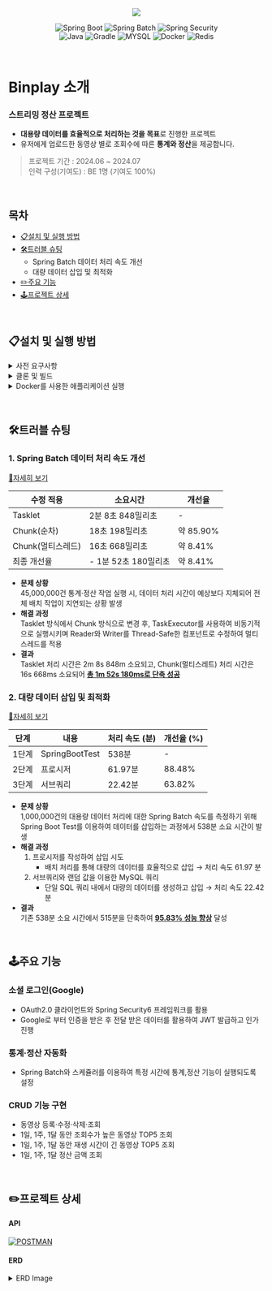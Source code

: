 <p align="center">
  <img align="center" src="https://postfiles.pstatic.net/MjAyNDA3MThfNjEg/MDAxNzIxMjk4NTM0Mjcw.gCx4GFSYGo0iljD7LYFDFWxPBUUxrmu4alHpXQvYjL4g.CufZ4V291zUpmrjN2vVQBU4u-fMLnMGSmHdCRFQ4muAg.PNG/binplay_(1).png?type=w966">
</p>

<div align="center">

![Spring Boot](https://img.shields.io/badge/-SpringBoot-6DB33F?style=for-the-badge&logo=springBoot&logoColor=white)
![Spring Batch](https://img.shields.io/badge/-SpringBatch-6DB33F?style=for-the-badge&logo=springBoot&logoColor=white)
![Spring Security](https://img.shields.io/badge/-SpringSecurity-6DB33F?style=for-the-badge&logo=SpringSecurity&logoColor=white) <br>
![Java](https://img.shields.io/badge/-Java-ED8B00?style=for-the-badge&logo=java&logoColor=white)
![Gradle](https://img.shields.io/badge/-Gradle-02303A?style=for-the-badge&logo=gradle&logoColor=white)
![MYSQL](https://img.shields.io/badge/-MySQL-005C84?style=for-the-badge&logo=mysql&logoColor=white)
![Docker](https://img.shields.io/badge/-Docker-2496ED?style=for-the-badge&logo=docker&logoColor=white)
![Redis](https://img.shields.io/badge/-Redis-FF4438?style=for-the-badge&logo=redis&logoColor=white)

</div>

<p>&#160;</p>

# Binplay 소개
### 스트리밍 정산 프로젝트

- <b>대용량 데이터를 효율적으로 처리하는 것을 목표</b>로 진행한 프로젝트
- 유저에게 업로드한 동영상 별로 조회수에 따른 <b>통계와 정산</b>을 제공합니다.

> 프로젝트 기간 : 2024.06 ~ 2024.07 <br>
> 인력 구성(기여도) : BE 1명 (기여도 100%)

<p>&#160;</p>

## 목차
- [📋설치 및 실행 방법](#설치-및-실행-방법)
- [🛠️트러블 슈팅](#%EF%B8%8F트러블-슈팅)
    - Spring Batch 데이터 처리 속도 개선
    - 대량 데이터 삽입 및 최적화
- [✏️주요 기능](#%EF%B8%8F주요-기능)
- [🕹️프로젝트 상세](#%EF%B8%8F프로젝트-상세)

<p>&#160;</p>

## 📋설치 및 실행 방법
<details>
    <summary>사전 요구사항</summary>
    <ul>
        <li>Docker 및 Docker Compose 설치 </li>
        <li>Java 21 이상 설치</li>
        <li>Gradle 설치</li>
    </ul>
</details>
<details>
    <summary>클론 및 빌드</summary>

   ```
   git clone https://github.com/chobeebee/binplay.git
   cd binplay
   ./gradlew build
   ```
</details>

<details>
    <summary>Docker를 사용한 애플리케이션 실행</summary>

   ```
   docker-compose up -d
   ```
</details>

<p>&#160;</p>

## 🛠️트러블 슈팅
### 1. Spring Batch 데이터 처리 속도 개선
<a href="https://sulfuric-halibut-137.notion.site/SpringBatch-d356a80f42334c94b33461359d204455?pvs=4" alt="트러블슈팅 SpringBatch">🔗자세히 보기</a>

| 수정 적용        | 소요시간            | 개선율      |
|--------------|-----------------|----------|
| Tasklet      | 2분 8초 848밀리초    | -        |
| Chunk(순차)    | 18초 198밀리초      | 약 85.90% |
| Chunk(멀티스레드) | 16초 668밀리초      | 약 8.41%  |
| 최종 개선율       | - 1분 52초 180밀리초 | 약 8.41%  |

- **문제 상황** <br>
  45,000,000건 통계·정산 작업 실행 시, 데이터 처리 시간이 예상보다 지체되어 전체 배치 작업이 지연되는 상황 발생
- **해결 과정** <br>
  Tasklet 방식에서 Chunk 방식으로 변경 후, TaskExecutor를 사용하여 비동기적으로 실행시키며 Reader와 Writer를 Thread-Safe한 컴포넌트로 수정하여 멀티 스레드를 적용
- **결과** <br>
  Tasklet 처리 시간은 2m 8s 848m 소요되고, Chunk(멀티스레트) 처리 시간은 16s 668ms 소요되어 <u>**총 1m 52s 180ms로 단축 성공**</u>

### 2. 대량 데이터 삽입 및 최적화
<a href="https://sulfuric-halibut-137.notion.site/1-000-000-a6936d0db79742c9ab7c5cdbfa259dc1?pvs=4" alt="트러블슈팅 데이터삽입">🔗자세히 보기</a>

| 단계  | 내용          | 처리 속도 (분) | 개선율 (%) |
|-----|-------------|-----------|---------|
| 1단계 | SpringBootTest | 538분      | -       |
| 2단계 | 프로시저        | 61.97분    | 88.48%  |
| 3단계 | 서브쿼리        | 22.42분    | 63.82%  |

- **문제 상황** <br>
  1,000,000건의 대용량 데이터 처리에 대한 Spring Batch 속도를 측정하기 위해
  Spring Boot Test를 이용하여 데이터를 삽입하는 과정에서 538분 소요 시간이 발생
- **해결 과정** <br>
    1) 프로시저를 작성하여 삽입 시도
        - 배치 처리를 통해 대량의 데이터를 효율적으로 삽입 → 처리 속도 61.97 분
    2) 서브쿼리와 랜덤 값을 이용한 MySQL 쿼리
        - 단일 SQL 쿼리 내에서 대량의 데이터를 생성하고 삽입 → 처리 속도 22.42분
- **결과** <br>
  기존 538분 소요 시간에서 515분을 단축하여 <u>**95.83% 성능 향상**</u> 달성

<p>&#160;</p>

## 🕹️주요 기능

### 소셜 로그인(Google)

- OAuth2.0 클라이언트와 Spring Security6 프레임워크를 활용
- Google로 부터 인증을 받은 후 전달 받은 데이터를 활용하여 JWT 발급하고 인가 진행

### 통계·정산 자동화
- Spring Batch와 스케쥴러를 이용하여 특정 시간에 통계,정산 기능이 실행되도록 설정

### CRUD 기능 구현
- 동영상 등록·수정·삭제·조회
- 1일, 1주, 1달 동안 조회수가 높은 동영상 TOP5 조회
- 1일, 1주, 1달 동안 재생 시간이 긴 동영상 TOP5 조회
- 1일, 1주, 1달 정산 금액 조회

<p>&#160;</p>

## ✏️프로젝트 상세
#### API
[![POSTMAN](https://img.shields.io/badge/Postman-FF6C37?style=for-the-badge&logo=postman&logoColor=white)](https://documenter.getpostman.com/view/33433405/2sAXqmBQtQ)
#### ERD
<details> 
    <summary>ERD Image</summary>
    <img src="https://postfiles.pstatic.net/MjAyNDA3MjBfMTQw/MDAxNzIxNDA5ODk2MTM2.7ywqKUn2baDmlwFBNA6UWSsNlCRoWkBbRGDzuuY9mUYg.1uArCbuwAW4CP4oQdXtqH1loOHayqaoN0YHt7olEQuYg.PNG/%EC%8A%A4%ED%81%AC%EB%A6%B0%EC%83%B7_2024-07-20_022435.png?type=w966" width="620">
</details>

<p>&#160;</p>